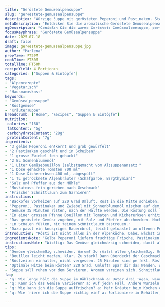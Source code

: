 ```yaml
---
title: "Geröstete Gemüsealpensuppe"
slug: "geroestete-gemuesealpensuppe"
description: "Würzige Suppe mit gerösteten Peperoni und Pastinaken. Statt Karotten nimm Pastinaken, statt Weissbohnen Kichererbsen. Dämpfen, rösteln, dann langsam köcheln. Alpenkraut und wenig Appenzeller für die Würze. Gemüse zuerst in Sonnenblumenöl anrösten. Feine Suppe, die frei ist von Gluten, Ei und Milch, dafür mit Schweizer Bergkräutern und einer kleinen Prise Muskat."
metaDescription: "Entdecken Sie die aromatische Geröstete Gemüsealpensuppe mit Pastinaken und Alpenkräutern, schmackhaft und glutenfrei, ideal für die kalte Jahreszeit."
ogDescription: "Genießen Sie die warme Geröstete Gemüsealpensuppe, perfekte Mischung aus geröstetem Gemüse und bergfrischen Kräutern, ideal für kalte Abende."
focusKeyphrase: "Geröstete Gemüsealpensuppe"
date: 2025-07-18
draft: false
image: geroestete-gemuesealpensuppe.jpg
author: "Marlena"
prepTime: PT20M
cookTime: PT30M
totalTime: PT50M
recipeYield: 4 Portionen
categories: ["Suppen & Eintöpfe"]
tags:
- "Alpenrezepte"
- "Vegetarisch"
- "Hausmannskost"
keywords:
- "Gemüsealpensuppe"
- "Röstgemüse"
- "Kräutersuppe"
breadcrumb: ["Home", "Recipes", "Suppen & Eintöpfe"]
nutrition: 
 calories: "160"
 fatContent: "5g"
 carbohydrateContent: "28g"
 proteinContent: "7g"
ingredients:
- "3 gelbe Peperoni entkernt und grob gewürfelt"
- "2 Pastinaken geschält und in Scheiben"
- "1 grosse Zwiebel fein gehackt"
- "2 EL Sonnenblumenöl"
- "1 Liter Gemüsebouillon (selbstgemacht vom Alpsuppenansatz)"
- "1 Dose gehackte Tomaten 700 ml"
- "1 Dose Kichererbsen 400 ml, abgespült"
- "1 TL getrocknete Alpenkräuter (Schafgarbe, Bergthymian)"
- "Salz und Pfeffer aus der Mühle"
- "Muskatnuss fein gerieben nach Geschmack"
- "Frischer Schnittlauch zum Garnieren"
instructions:
- "Backofen vorheizen auf 220 Grad Umluft. Rost in die Mitte schieben. Blech mit Backpapier belegen."
- "Peperoni, Pastinaken und Zwiebel mit Sonnenblumenöl mischen auf dem Blech verteilen. Mit etwas Salz bestreuen."
- "Gemüse 25 Minuten rösten, nach der Hälfte wenden. Die Röstung soll leicht karamellisieren, aber nicht schwarz werden."
- "In einer grossen Pfanne Bouillon mit Tomaten und Kichererbsen erhitzen. Alpenkräuter und Muskat zufügen. Einmal aufkochen und dann bei kleiner Hitze 10 Minuten ziehen lassen."
- "Das geröstete Gemüse zugeben, mit Salz und Pfeffer abschmecken. Noch 5 Minuten leicht simmern lassen."
- "In Schalen füllen, mit feinem Schnittlauch bestreuen."
- "Dazu passt ein knuspriges Bauernbrot, leicht getoastet am offenen Feuer."
introduction: "Rösti ist nicht alles in der Alpenküche. Dabei wächst in den Bergen mehr als nur Kartoffeln und Käse. Pastinaken, die vergessene Wurzel, bringen süssliches und nussiges Aroma. Peperoni, die gelben von der Bündner Sonnenterrasse, geben Farbe und Saft. Marinieren oder roh? Nein, erst langsam rösten lassen, Zahlen steigen. Röstaromen verbinden sich mit Bergkräutern, Brennnessel und Bergthymian, wie aus der Alpküche. Kichererbsen statt Bohnen, eine Idee aus der Südschweiz. Klarer Fond aus Gemüse, nicht zu stark, damit die Würze durchscheint. Die Suppe macht warm, trotz Wind und kaltem Schnee draussen. Ohne Milch, ohne Gluten – das geht auch. So bleibt jeder Gipfelsturm leicht und die Pause auf der Alphütte voll Geschmack. Suppenlöffel klappern, Tässchen trinken, Käse später. Man spürt die Alpen in jedem Bissen."
ingredientsNote: "Gelbe Peperoni liefern fruchtige Frische, Pastinaken etwas Herbwürziges. Sonnenblumenöl statt Oliven, eher aus der Region, hitzestabil zum Rösten. Alpenkräuter sind der Schlüssel zur Seele der Suppe. Je nach Saison frische Bergkräuter nehmen, oder getrocknet. Kichererbsen, gut abgespült, geben eine feine Textur. Auf die Menge der Tomaten achten, frische wenn möglich – sie bringen Säure aber auch Süße. Zwiebeln fein hacken, damit sie gut rösteln und ihre Süsse entfalten. Salz und Pfeffer erst zum Schluss, sonst ziehen die Bohnen zu sehr Wasser. Der Bouillon sollte leicht, nicht zu konzentriert sein, wie eine klare Alpensuppe. Dazu bringt geröstetes Bauernbrot die nötige Crunch und erinnert an den häuslichen Kaminofen."
instructionsNote: "Wichtig: Das Gemüse gleichmässig schneiden, damit alles gleich schnell röstet. Das Öl darf den Geschmack tragen, aber nicht dominieren. Das Rösten geht besser in Umluft, so entfällt Wenden, nur einmal zwischendurch rühren. Der Fond wird im Topf vorbereitet. Nach dem Kochen die Hitze reduzieren, damit die Aromen sich setzen. Kichererbsen erst am Schluss zugeben, sie dürfen nicht zerfallen. Würzen auf zwei Etappen, erst mit Kräutern und am Ende mit Salz und Pfeffer, damit nichts bitter wird. Vor dem Servieren kurz nachwürzen, gerade im Bergwinter variiert der Geschmack je nach Lage. Ein bisschen frischer Schnittlauch macht den Unterschied, hellt auf, gibt Frische. Brot leicht rösten, nicht zu hart, so bleibt es innen dampfig. Damit bringt jeder Löffel eine Brise Alpenwind und Heimatgefühl."
tips:
- "Gemüse gleichmäßig schneiden. Warum? So röstet alles gleichmäßig. Ungleichmäßige Stücke? Einige sind verbrannt, andere roh. Berg! Zwiebeln dürfen karamellisieren. Würzen erst spät nach dem Rösten. Dann entfalten sich die Aromen."
- "Bouillon leicht machen, klar. Zu stark? Dann überdeckt der Geschmack. Petersilie oder Schnittlauch für Frische. Passt gut dazu. Kichererbsen erst am Schluss zugeben. Zerfallen? Das mag man nicht. Sie sollen bissfest bleiben."
- "Röstzeiten einhalten, nicht vergessen. 25 Minuten sind perfekt. Röstaroma gilt. Perfekt karamellisiert schmeckt besser. Auf keinen Fall schwarz werden lassen. Ein bisschen Muskatnuss? Kommt gut. Nutze frische oder getrocknete Alpenkräuter."
- "Optimale Hitze beim Rösten? 220 Grad. Umluft! Spar dir das Wenden. Aber einmal umrühren, damit alles gleich bräunt. Brot? Toasten am offenen Feuer für das alpine Gefühl. So einfach!"
- "Suppe soll ruhen vor dem Servieren. Aromen vereinen sich. Schnittlauch kurz sichelförmig schneiden, das gibt den Kick. Warmhalten nicht vergessen. Wer mag, kann etwas Gruyère darüber reiben vor dem Servieren."
faq:
- "q: Wie lange hält die Suppe im Kühlschrank a: Unter drei Tagen, wenn gut abgedeckt. Ist sie warm, schnell abkühlen lassen. Dann dicht verschließen. Viele Kräuter machen einen großen Unterschied."
- "q: Kann ich das Gemüse variieren? a: Auf jeden Fall. Andere Wurzeln könnten gut passen. Karotten oder Zucchini? Mach die Suppe bunter. Aber achte auf die Röstdauer. Jede Wurzel kocht unterschiedlich."
- "q: Wie kann ich die Suppe auffrischen? a: Mehr Kräuter beim Kochen oder zum Garnieren. Ein Spritzer Zitrone hinzuzufügen bringt Frische. Schmeckt anders. Wenn etwas schwer ist, schaffst du das mit Limette."
- "q: Wie friere ich die Suppe richtig ein? a: Portioniere in Behälter, nicht zu voll machen. Einmal einfrieren, dann dauert es nicht lange. Bei Bedarf gut wärmen, nicht zu heiß lassen beim Aufwärmen."

---
```

